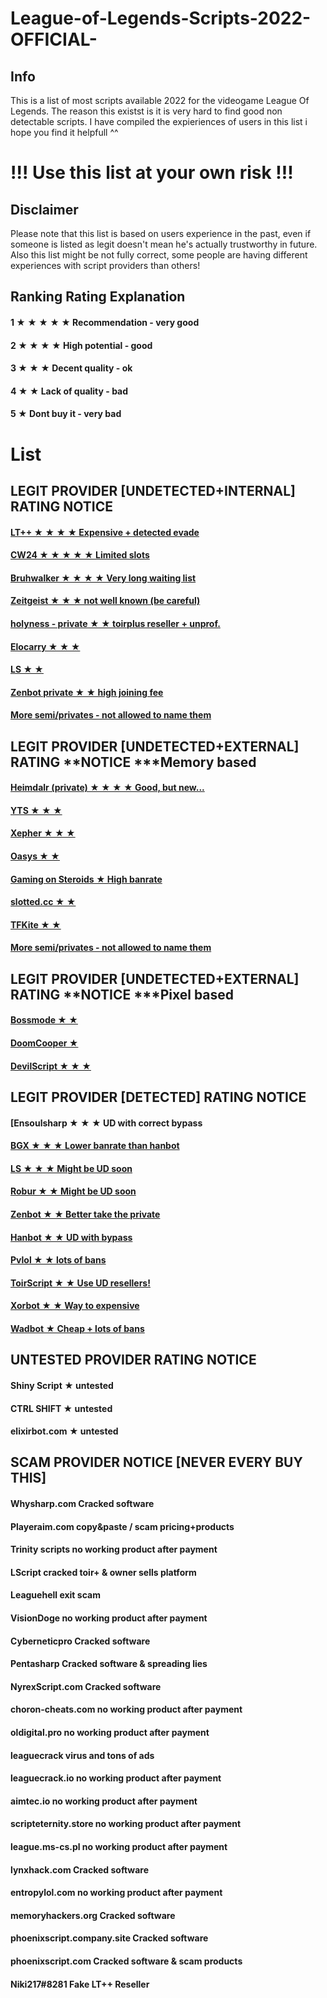 # League-of-Legends-Scripts-2022-OFFICIAL-


## Info
This is a list of most scripts available 2022 for the videogame League Of Legends.
The reason this existst is it is very hard to find good non detectable scripts.
I have compiled the expieriences of users in this list i hope you find it helpfull ^^


# !!! Use this list at your own risk !!!
## Disclaimer
Please note that this list is based on users experience in the past, even if someone is listed as legit doesn't mean he's actually trustworthy in future.
Also this list might be not fully correct, some people are having different experiences with script providers than others! 


## Ranking	Rating	Explanation



#### 1 ★ ★ ★ ★ ★	Recommendation - very good

#### 2 ★ ★ ★ ★	High potential - good

#### 3 ★ ★ ★       Decent quality - ok

#### 4 ★ ★          Lack of quality - bad

#### 5 ★            Dont buy it - very bad


# List  



## LEGIT PROVIDER [UNDETECTED+INTERNAL]	RATING	NOTICE  
#### [LT++	★ ★ ★ ★	Expensive + detected evade]()
#### [CW24	★ ★ ★ ★ ★	Limited slots]()
#### [Bruhwalker	★ ★ ★ ★	Very long waiting list]()
#### [Zeitgeist	★ ★ ★	not well known (be careful)]()
#### [holyness - private	★ ★	toirplus reseller + unprof.]()
#### [Elocarry	★ ★ ★]()
#### [LS	★ ★]()
#### [Zenbot private	★ ★	high joining fee]()
#### [More semi/privates	-	not allowed to name them]()

## LEGIT PROVIDER [UNDETECTED+EXTERNAL]	RATING	**NOTICE ***Memory based  
#### [Heimdalr (private)	★ ★ ★ ★	Good, but new... ]()
#### [YTS	★ ★ ★	 ]()
#### [Xepher	★ ★ ★	 ]()
#### [Oasys	★ ★	 ]()
#### [Gaming on Steroids	★	High banrate ]()
#### [slotted.cc	★ ★	 ]()
#### [TFKite	★ ★	 ]()
#### [More semi/privates	-	not allowed to name them ]()


## LEGIT PROVIDER [UNDETECTED+EXTERNAL]	RATING	**NOTICE ***Pixel based
#### [Bossmode	★ ★	]()
#### [DoomCooper	★	]()
#### [DevilScript	★ ★ ★	]()


## LEGIT PROVIDER [DETECTED]	RATING	NOTICE
#### [Ensoulsharp	★ ★ ★	UD with correct bypass
#### [BGX	★ ★ ★	Lower banrate than hanbot]()
#### [LS	★ ★ ★	Might be UD soon]()
#### [Robur	★ ★	Might be UD soon]()
#### [Zenbot	★ ★	Better take the private]()
#### [Hanbot	★ ★	UD with bypass]()
#### [Pvlol	★ ★	lots of bans]()
#### [ToirScript	★ ★	Use UD resellers!]()
#### [Xorbot	★ ★	Way to expensive]()
#### [Wadbot	★	Cheap + lots of bans]()



## UNTESTED PROVIDER	RATING	NOTICE
#### Shiny Script	★	untested 

#### CTRL SHIFT	★	untested

#### elixirbot.com	★	untested

## SCAM PROVIDER	NOTICE [NEVER EVERY BUY THIS]
#### Whysharp.com	Cracked software

#### Playeraim.com	copy&paste / scam pricing+products

#### Trinity scripts	no working product after payment

#### LScript	cracked toir+ & owner sells platform

#### Leaguehell	exit scam

#### VisionDoge	no working product after payment

#### Cyberneticpro	Cracked software

#### Pentasharp	Cracked software & spreading lies

#### NyrexScript.com	Cracked software

#### choron-cheats.com	no working product after payment

#### oldigital.pro	no working product after payment

#### leaguecrack	virus and tons of ads

#### leaguecrack.io	no working product after payment

#### aimtec.io	no working product after payment

#### scripteternity.store	no working product after payment

#### league.ms-cs.pl	no working product after payment

#### lynxhack.com	Cracked software

#### entropylol.com	no working product after payment

#### memoryhackers.org	Cracked software

#### phoenixscript.company.site	Cracked software

#### phoenixscript.com	Cracked software & scam products

#### Niki217#8281	Fake LT++ Reseller
